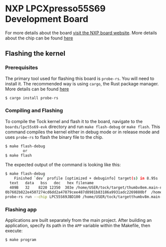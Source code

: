 NXP LPCXpresso55S69 Development Board
======================================

For more details about the board [visit the NXP board website](https://www.nxp.com/design/design-center/software/development-software/mcuxpresso-software-and-tools-/lpcxpresso-boards/lpcxpresso55s69-development-board:LPC55S69-EVK). More details about the chip can be found [here](https://www.nxp.com/products/LPC55S6x)

## Flashing the kernel

### Prerequisites

The primary tool used for flashing this board is `probe-rs`. You will need to install it. The recommended way is using `cargo`, the Rust package manager. More details can be found [here](https://probe.rs/docs/getting-started/installation/)

```bash
$ cargo install probe-rs
```

### Compiling and Flashing

To compile the Tock kernel and flash it to the board, navigate to the `boards/lpc55s69-evk` directory and run `make flash-debug` or `make flash`. This command compiles the kernel either in debug mode or in release mode and uses `probe-rs` to flash the binary file to the chip.

```bash
$ make flash-debug
        or
$ make flash
```

The expected output of the command is looking like this:

```bash
$ make flash-debug
    Finished `dev` profile [optimized + debuginfo] target(s) in 8.95s
  text   data   bss   dec   hex filename
  409B   32    8220 12350  303e /home/USER/tock/target/thumbv8em.main-none-eabihf/debug/lpc55s69-evk
0b7602b822e4507274cd6dd2a47879cee487d8981b83186a9931adc2269880bf  /home/USER/tock/target/thumbv8em.main-none-eabihf/debug/lpc55s69-evk.bin
probe-rs run --chip LPC55S69JBD100 /home/USER/tock/targetthumbv8m.main-none-eadihf/debug/lpc55s69-evk.elf
```

### Flashing app

Applications are built separately from the main project. After building an application, specify its path in the `APP` variable within the Makefile, then execute:
```bash
$ make program
```
